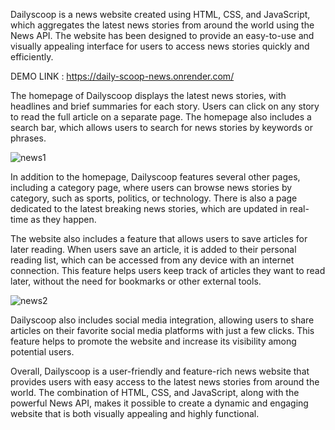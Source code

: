 Dailyscoop is a news website created using HTML, CSS, and JavaScript, which aggregates the latest news stories from around the world using the News API. The website has been designed to provide an easy-to-use and visually appealing interface for users to access news stories quickly and efficiently.

DEMO LINK :    https://daily-scoop-news.onrender.com/


The homepage of Dailyscoop displays the latest news stories, with headlines and brief summaries for each story. Users can click on any story to read the full article on a separate page. The homepage also includes a search bar, which allows users to search for news stories by keywords or phrases.

![news1](https://user-images.githubusercontent.com/128981674/227787680-e14d80a4-f94f-4cb1-89a8-8d7073af0688.PNG)

In addition to the homepage, Dailyscoop features several other pages, including a category page, where users can browse news stories by category, such as sports, politics, or technology. There is also a page dedicated to the latest breaking news stories, which are updated in real-time as they happen.

The website also includes a feature that allows users to save articles for later reading. When users save an article, it is added to their personal reading list, which can be accessed from any device with an internet connection. This feature helps users keep track of articles they want to read later, without the need for bookmarks or other external tools.

![news2](https://user-images.githubusercontent.com/128981674/227787795-451ebfc9-56a4-458f-baab-7b1047ea5796.PNG)

Dailyscoop also includes social media integration, allowing users to share articles on their favorite social media platforms with just a few clicks. This feature helps to promote the website and increase its visibility among potential users.

Overall, Dailyscoop is a user-friendly and feature-rich news website that provides users with easy access to the latest news stories from around the world. The combination of HTML, CSS, and JavaScript, along with the powerful News API, makes it possible to create a dynamic and engaging website that is both visually appealing and highly functional.
